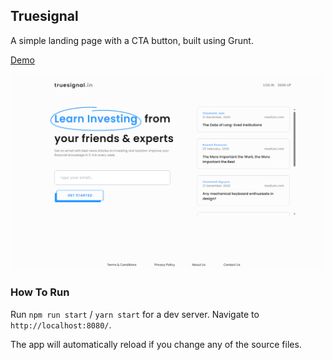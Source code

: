 ## Truesignal

A simple landing page with a CTA button, built using Grunt.

[Demo](https://envisagecyberart.in/projects/landingpages/truesignal/)

![Screenshot](Screenshot.png?raw=true)

### How To Run
Run `npm run start` / `yarn start` for a dev server. Navigate to `http://localhost:8080/`. 

The app will automatically reload if you change any of the source files.
